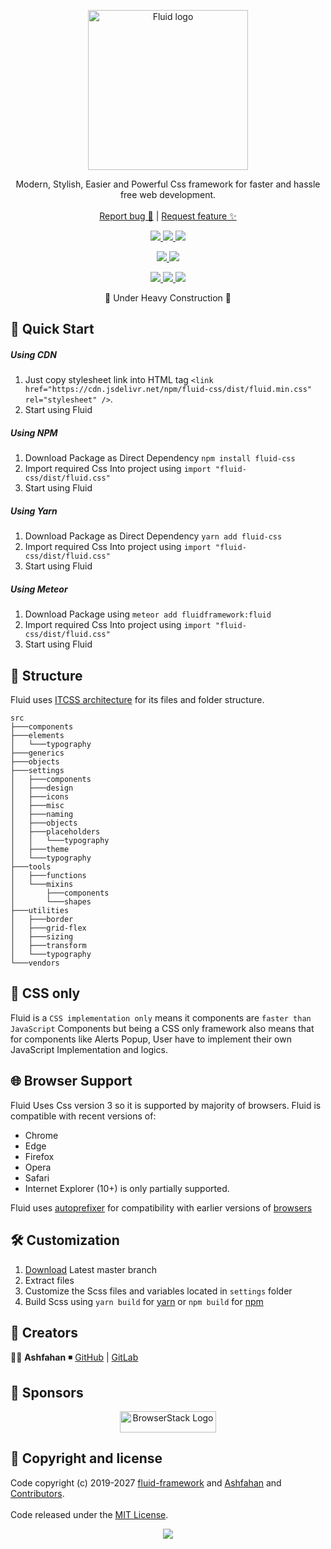 <p align="center">
  <a href="https://github.com/fluid-framework/Fluid/tree/master/dist">
    <img src="http://ashfahan.com/fluid/logo.svg?" alt="Fluid logo" width="256" height="256">
  </a>
</p>

<p align="center">
  Modern, Stylish, Easier and Powerful Css framework for faster and hassle free web development.
  <br>
  <br>
  <a href="https://github.com/fluid-framework/fluid/issues/new?template=bug.md">Report bug 🐛</a>
  |
  <a href="https://github.com/fluid-framework/fluid/issues/new?template=feature.md&labels=feature">Request feature ✨ </a>
</p>

<!-- Distribution Network -->
<p align="center">
  <a href="https://github.com/fluid-framework/Fluid/releases">
    <img src="https://img.shields.io/github/package-json/v/fluid-framework/fluid.svg?label=Github%20release&style=for-the-badge&color=1890ff"/>
  </a>
  <a href="https://atmospherejs.com/fluidframework/fluid-css">
   <img src="https://img.shields.io/badge/METEOR-fluidframework%3Afluid--css-1890ff?style=for-the-badge"/>
  </a>
  <a href="https://www.npmjs.com/package/fluid-css">
   <img src="https://img.shields.io/badge/NPM-fluid--css-1890ff?style=for-the-badge"/>
  </a>
</p>

<!-- Status -->
<p align="center">
  <a href="https://github.com/fluid-framework/Fluid/actions">
    <img src="https://img.shields.io/github/workflow/status/fluid-framework/Fluid/Tests?style=for-the-badge" />
  </a>
  <a href="https://bundlephobia.com/result?p=fluid-css">
    <img src="https://img.shields.io/bundlephobia/minzip/fluid-css?color=%2344CC11&label=Gzip%20Size&style=for-the-badge">
  </a>
</p>

<!-- Info -->
<p align="center">
  <a href="https://github.com/fluid-framework/Fluid/tree/master/LICENSE">
    <img src="https://img.shields.io/github/license/fluid-framework/Fluid.svg?style=for-the-badge&color=805ad5"/>
  </a>
  <a href="https://github.com/fluid-framework/Fluid/commits">
    <img src="https://img.shields.io/github/commit-activity/w/fluid-framework/fluid.svg?style=for-the-badge&color=805ad5" />
  </a>
  <a href="https://github.com/fluid-framework/Fluid/pulls">
    <img src="https://img.shields.io/badge/Pull%20Request-Welcome_%E2%9D%A4-805ad5.svg?style=for-the-badge" />
  </a>
</p>

<p align="center">
 🚧 Under Heavy Construction 🚧
</p>

## 🚀 Quick Start

##### Using CDN

1. Just copy stylesheet link into HTML <head> tag `<link href="https://cdn.jsdelivr.net/npm/fluid-css/dist/fluid.min.css" rel="stylesheet" />`.
2. Start using Fluid

##### Using NPM

1. Download Package as Direct Dependency `npm install fluid-css`
2. Import required Css Into project using `import "fluid-css/dist/fluid.css"`
3. Start using Fluid

##### Using Yarn

1. Download Package as Direct Dependency `yarn add fluid-css`
2. Import required Css Into project using `import "fluid-css/dist/fluid.css"`
3. Start using Fluid

##### Using Meteor

1. Download Package using `meteor add fluidframework:fluid`
2. Import required Css Into project using `import "fluid-css/dist/fluid.css"`
3. Start using Fluid

## 📂 Structure

Fluid uses [ITCSS architecture](https://www.xfive.co/blog/itcss-scalable-maintainable-css-architecture) for its files and folder structure.

```
src
├───components
├───elements
│   └───typography
├───generics
├───objects
├───settings
│   ├───components
│   ├───design
│   ├───icons
│   ├───misc
│   ├───naming
│   ├───objects
│   ├───placeholders
│   │   └───typography
│   ├───theme
│   └───typography
├───tools
│   ├───functions
│   └───mixins
│       ├───components
│       └───shapes
├───utilities
│   ├───border
│   ├───grid-flex
│   ├───sizing
│   ├───transform
│   └───typography
└───vendors
```

## 💅 CSS only

Fluid is a `CSS implementation only` means it components are `faster than JavaScript` Components but being a CSS only framework also means that for components like Alerts Popup, User have to implement their own JavaScript Implementation and logics.

## 🌐 Browser Support

Fluid Uses Css version 3 so it is supported by majority of browsers. Fluid is compatible with recent versions of:

- Chrome
- Edge
- Firefox
- Opera
- Safari
- Internet Explorer (10+) is only partially supported.

Fluid uses [autoprefixer](https://github.com/postcss/autoprefixer) for compatibility with earlier versions of [browsers](https://github.com/fluid-framework/Fluid/tree/master/.browserslistrc)

## 🛠 Customization

1. [Download](https://github.com/fluid-framework/Fluid/archive/master.zip) Latest master branch
2. Extract files
3. Customize the Scss files and variables located in `settings` folder
4. Build Scss using `yarn build` for [yarn](https://yarnpkg.com/lang/en/docs/install/#windows-stable) or `npm build` for [npm](https://nodejs.org/en/download/)

## 🧠 Creators

👨‍💻 **Ashfahan** ◾️ [GitHub](https://github.com/ashfahan) | [GitLab](https://gitlab.com/ashfahan)

## 🤝 Sponsors

<p align="center">
  <a href="https://www.browserstack.com/">
    <img src="https://live.browserstack.com/images/opensource/browserstack-logo.svg" alt="BrowserStack Logo" width="153.6" height="33.6">
  </a>
</p>

## 📜 Copyright and license

Code copyright (c) 2019-2027 [fluid-framework](https://fluid-framework.com) and [Ashfahan](https://Ashfahan.com) and [Contributors](https://github.com/fluid-framework/Fluid/graphs/contributors).
<br>
<br>
Code released under the [MIT License](https://github.com/fluid-framework/Fluid/tree/master/LICENSE).

<p align="center">
  <img src="https://forthebadge.com/images/badges/built-with-love.svg"/>
</p>
